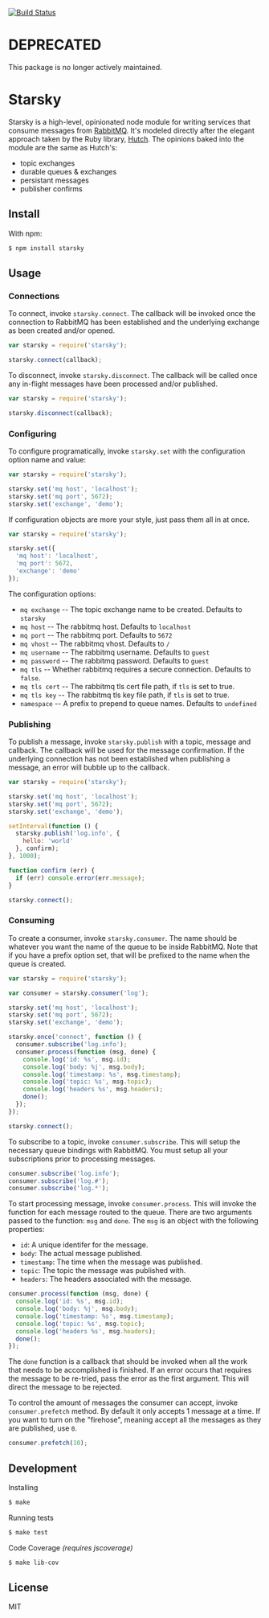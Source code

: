 [![Build Status](https://travis-ci.org/recurly/starsky.svg?branch=master)](https://travis-ci.org/recurly/starsky)

# DEPRECATED

This package is no longer actively maintained.

# Starsky

Starsky is a high-level, opinionated node module for writing services that consume messages from [RabbitMQ](https://www.rabbitmq.com/). It's modeled directly after the elegant approach taken by the Ruby library, [Hutch](https://github.com/gocardless/hutch). The opinions baked into the module are the same as Hutch's:

  - topic exchanges
  - durable queues & exchanges
  - persistant messages
  - publisher confirms

## Install

With npm:

```sh
$ npm install starsky
```

## Usage

### Connections

To connect, invoke `starsky.connect`. The callback will be invoked once the connection to RabbitMQ has been established and the underlying exchange as been created and/or opened.

```js
var starsky = require('starsky');

starsky.connect(callback);
```

To disconnect, invoke `starsky.disconnect`. The callback will be called once any in-flight messages have been processed and/or published.

```js
var starsky = require('starsky');

starsky.disconnect(callback);
```

### Configuring

To configure programatically, invoke `starsky.set` with the configuration option name and value:

```js
var starsky = require('starsky');

starsky.set('mq host', 'localhost');
starsky.set('mq port', 5672);
starsky.set('exchange', 'demo');
```

If configuration objects are more your style, just pass them all in at once.

```js
var starsky = require('starsky');

starsky.set({
  'mq host': 'localhost',
  'mq port': 5672,
  'exchange': 'demo'
});
```

The configuration options:

  - `mq exchange` -- The topic exchange name to be created. Defaults to `starsky`
  - `mq host` -- The rabbitmq host. Defaults to `localhost`
  - `mq port` -- The rabbitmq port. Defaults to `5672`
  - `mq vhost` -- The rabbitmq vhost. Defaults to `/`
  - `mq username` -- The rabbitmq username. Defaults to `guest`
  - `mq password` -- The rabbitmq password. Defaults to `guest`
  - `mq tls` -- Whether rabbitmq requires a secure connection. Defaults to `false`.
  - `mq tls cert` -- The rabbitmq tls cert file path, if `tls` is set to true.
  - `mq tls key` -- The rabbitmq tls key file path, if `tls` is set to true.
  - `namespace` -- A prefix to prepend to queue names. Defaults to `undefined`

### Publishing

To publish a message, invoke `starsky.publish` with a topic, message and callback. The callback will be used for the message confirmation. If the underlying connection has not been established when publishing a message, an error will bubble up to the callback.

```js
var starsky = require('starsky');

starsky.set('mq host', 'localhost');
starsky.set('mq port', 5672);
starsky.set('exchange', 'demo');

setInterval(function () {
  starsky.publish('log.info', {
    hello: 'world'
  }, confirm);
}, 1000);

function confirm (err) {
  if (err) console.error(err.message);
}

starsky.connect();
```

### Consuming

To create a consumer, invoke `starsky.consumer`. The name should be whatever you want the name of the queue to be inside RabbitMQ. Note that if you have a prefix option set, that will be prefixed to the name when the queue is created.

```js
var starsky = require('starsky');

var consumer = starsky.consumer('log');

starsky.set('mq host', 'localhost');
starsky.set('mq port', 5672);
starsky.set('exchange', 'demo');

starsky.once('connect', function () {
  consumer.subscribe('log.info');
  consumer.process(function (msg, done) {
    console.log('id: %s', msg.id);
    console.log('body: %j', msg.body);
    console.log('timestamp: %s', msg.timestamp);
    console.log('topic: %s', msg.topic);
    console.log('headers %s', msg.headers);
    done();
  });
});

starsky.connect();
```

To subscribe to a topic, invoke `consumer.subscribe`. This will setup the necessary queue bindings with RabbitMQ. You must setup all your subscriptions prior to processing messages.

```js
consumer.subscribe('log.info');
consumer.subscribe('log.#');
consumer.subscribe('log.*');
```

To start processing message, invoke `consumer.process`. This will invoke the function for each message routed to the queue. There are two arguments passed to the function: `msg` and `done`. The `msg` is an object with the following properties:

  - `id`: A unique identifer for the message.
  - `body`: The actual message published.
  - `timestamp`: The time when the message was published.
  - `topic`: The topic the message was published with.
  - `headers`: The headers associated with the message.

```js
consumer.process(function (msg, done) {
  console.log('id: %s', msg.id);
  console.log('body: %j', msg.body);
  console.log('timestamp: %s', msg.timestamp);
  console.log('topic: %s', msg.topic);
  console.log('headers %s', msg.headers);
  done();
});
```

The `done` function is a callback that should be invoked when all the work that needs to be accomplished is finished. If an error occurs that requires the message to be re-tried, pass the error as the first argument. This will direct the message to be rejected.

To control the amount of messages the consumer can accept, invoke `consumer.prefetch` method. By default it only accepts 1 message at a time. If you want to turn on the "firehose", meaning accept all the messages as they are published, use `0`.

```js
consumer.prefetch(10);
```

## Development

Installing

```sh
$ make
```

Running tests

```sh
$ make test
```

Code Coverage *(requires jscoverage)*

```sh
$ make lib-cov
```

## License

MIT
